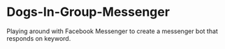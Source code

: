 # Dogs-In-Group-Messenger
Playing around with Facebook Messenger to create a messenger bot that responds on keyword.
